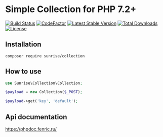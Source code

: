 # Simple Collection for PHP 7.2+

[![Build Status](https://api.travis-ci.com/sunrise-php/collection.svg?branch=master)](https://travis-ci.com/sunrise-php/collection)
[![CodeFactor](https://www.codefactor.io/repository/github/sunrise-php/collection/badge)](https://www.codefactor.io/repository/github/sunrise-php/collection)
[![Latest Stable Version](https://poser.pugx.org/sunrise/collection/v/stable?format=flat)](https://packagist.org/packages/sunrise/collection)
[![Total Downloads](https://poser.pugx.org/sunrise/collection/downloads?format=flat)](https://packagist.org/packages/sunrise/collection)
[![License](https://poser.pugx.org/sunrise/collection/license?format=flat)](https://packagist.org/packages/sunrise/collection)

## Installation

```
composer require sunrise/collection
```

## How to use

```php
use Sunrise\Collection\Collection;

$payload = new Collection($_POST);

$payload->get('key', 'default');
```

## Api documentation

https://phpdoc.fenric.ru/
